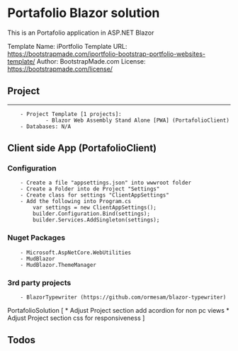 ﻿# Portafolio Blazor solution

This is an Portafolio application in ASP.NET Blazor

Template Name: iPortfolio
Template URL: https://bootstrapmade.com/iportfolio-bootstrap-portfolio-websites-template/
Author: BootstrapMade.com
License: https://bootstrapmade.com/license/


## Project
-----------------------------------------------------------------------------------------------------------------------------------------
```
	- Project Template [1 projects]: 
			- Blazor Web Assembly Stand Alone [PWA] (PortafolioClient)
	- Databases: N/A
```

## Client side App (PortafolioClient)

### Configuration
```
	- Create a file "appsettings.json" into wwwroot folder
	- Create a Folder into de Project "Settings"
	- Create class for settings "ClientAppSettings"
	- Add the following into Program.cs
		var settings = new ClientAppSettings();
		builder.Configuration.Bind(settings);
		builder.Services.AddSingleton(settings);
```
### Nuget Packages
```
	- Microsoft.AspNetCore.WebUtilities
	- MudBlazor
	- MudBlazor.ThemeManager
```

### 3rd party projects
```
	- BlazorTypewriter (https://github.com/ormesam/blazor-typewriter)
```

PortafolioSolution
[
	*	Adjust Project section add acordion for non pc views
	*	Adjust Project section css for responsiveness
]

## Todos
